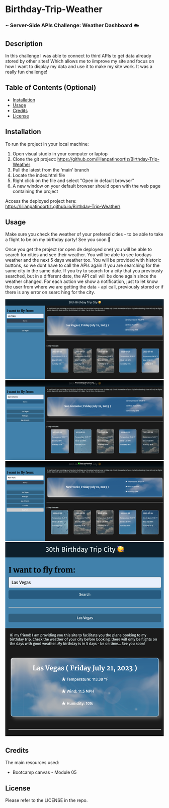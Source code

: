 # Birthday-Trip-Weather

### ~ Server-Side APIs Challenge: Weather Dashboard ☁️

## Description

In this challenge I was able to connect to third APIs to get data already stored by other sites! Which allows me to iimprove my site and focus on how I want to display my data and use it to make my site work. It was a really fun challenge! 

## Table of Contents (Optional)

- [Installation](#installation)
- [Usage](#usage)
- [Credits](#credits)
- [License](#license)

## Installation

To run the project in your local machine:

1. Open visual studio in your computer or laptop
2. Clone the git project: https://github.com/lilianpatinoortiz/Birthday-Trip-Weather
3. Pull the latest from the 'main' branch
4. Locate the index.html file
5. Right click on the file and select "Open in default browser"
6. A new window on your default browser should open with the web page containing the project

Access the deployed project here: https://lilianpatinoortiz.github.io/Birthday-Trip-Weather/


## Usage

Make sure you check the weather of your prefered cities - to be able to take a flight to be on my birthday party! See you soon 🥳

Once you get the project (or open de deployed one) you will be able to search for cities and see their weather. You will be able to see toodays weather and the next 5 days weather too. You will be provided with historic buttons, so we dont have to call the APIs again if you are searching for the same city in the same date.
If you try to search for a city that you previously searched, but in a different date, the API call will be done again since the weather changed.
For each action we show a notification, just to let know the user from where we are getting the data - api call, previously stored or if there is any error on searc hing for the city.

![Initial search](img/ss1.png)
![Second search](img/ss2.png)
![Data preloaded](img/ss3.png)
![Responsive](img/ss4.png)

## Credits

The main resources used:

- Bootcamp canvas - Module 05

## License

Please refer to the LICENSE in the repo.


